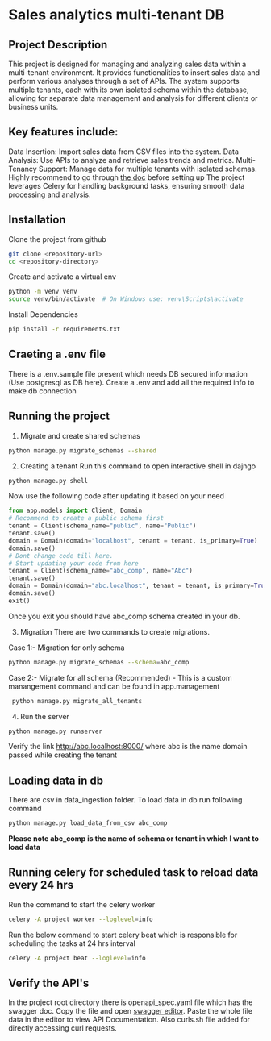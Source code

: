 # Sales analytics multi-tenant DB

## Project Description
This project is designed for managing and analyzing sales data within a multi-tenant environment. It provides functionalities to insert sales data and perform various analyses through a set of APIs. The system supports multiple tenants, each with its own isolated schema within the database, allowing for separate data management and analysis for different clients or business units.

## Key features include:

Data Insertion: Import sales data from CSV files into the system.
Data Analysis: Use APIs to analyze and retrieve sales trends and metrics.
Multi-Tenancy Support: Manage data for multiple tenants with isolated schemas. Highly recommend to go through [the doc](https://django-tenants.readthedocs.io/en/latest/install.html#basic-settings) before setting up
The project leverages Celery for handling background tasks, ensuring smooth data processing and analysis.

## Installation

Clone the project from github
```bash
git clone <repository-url>
cd <repository-directory>
```

Create and activate a virtual env
```bash
python -m venv venv
source venv/bin/activate  # On Windows use: venv\Scripts\activate
```

Install Dependencies
```bash
pip install -r requirements.txt
```

## Craeting a .env file

There is a .env.sample file present which needs DB secured information (Use postgresql as DB here). Create a .env and add all the required info to make db connection

## Running the project

1. Migrate and create shared schemas
```bash
python manage.py migrate_schemas --shared
```

2. Creating a tenant
Run this command to open interactive shell in dajngo
```bash
python manage.py shell
```

Now use the following code after updating it based on your need

```python
from app.models import Client, Domain
# Recommend to create a public schema first
tenant = Client(schema_name="public", name="Public")
tenant.save()
domain = Domain(domain="localhost", tenant = tenant, is_primary=True)
domain.save()
# Dont change code till here.
# Start updating your code from here  
tenant = Client(schema_name="abc_comp", name="Abc")
tenant.save()
domain = Domain(domain="abc.localhost", tenant = tenant, is_primary=True)
domain.save()
exit()
```

Once you exit you should have abc_comp schema created in your db.

3. Migration
There are two commands to create migrations.

Case 1:- Migration for only schema
```bash
python manage.py migrate_schemas --schema=abc_comp
```

Case 2:- Migrate for all schema (Recommended) - This is a custom manangement command and can be found in app.management
```bash
 python manage.py migrate_all_tenants
```

4. Run the server
```bash
python manage.py runserver
```
Verify the link http://abc.localhost:8000/ where abc is the name domain passed while creating the tenant

## Loading data in db

There are csv in data_ingestion folder. To load data in db run following command
```bash
python manage.py load_data_from_csv abc_comp
```

**Please note abc_comp is the name of schema or tenant in which I want to load data**

## Running celery for scheduled task to reload data every 24 hrs
Run the command to start the celery worker
```bash
celery -A project worker --loglevel=info

```

Run the below command to start celery beat which is responsible for scheduling the tasks at 24 hrs interval
```bash
celery -A project beat --loglevel=info
```

## Verify the API's
In the project root directory there is openapi_spec.yaml file which has the swagger doc. Copy the file and open [swagger editor](https://editor.swagger.io/).
Paste the whole file data in the editor to view API Documentation.
Also curls.sh file added for directly accessing curl requests.
